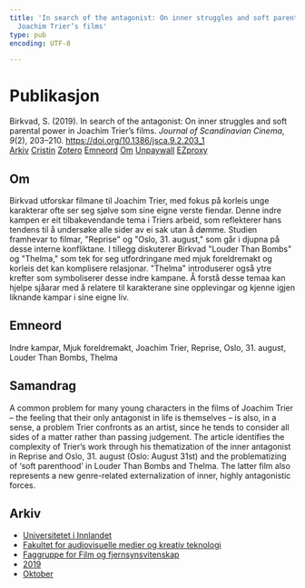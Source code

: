 ```yaml
---
title: 'In search of the antagonist: On inner struggles and soft parental power in
  Joachim Trier’s films'
type: pub
encoding: UTF-8

---
```

<h1>Publikasjon</h1>
<article id="csl-bib-container-V8BTUGZS" class="csl-bib-container">
  <div class="csl-bib-body"> <div class="csl-entry">Birkvad, S. (2019). In search of the antagonist: On inner struggles and soft parental power in Joachim Trier’s films. <i>Journal of Scandinavian Cinema</i>, <i>9</i>(2), 203–210. <a href="https://doi.org/10.1386/jsca.9.2.203_1">https://doi.org/10.1386/jsca.9.2.203_1</a></div> </div>
  <div class="csl-bib-buttons">
    <a href="#taxonomy-article-V8BTUGZS" alt="archive" class="csl-bib-button">Arkiv</a>
    <a href="https://app.cristin.no/results/show.jsf?id=1736147" alt="Cristin" class="csl-bib-button">Cristin</a>
    <a href="http://zotero.org/groups/5881554/items/V8BTUGZS" alt="Zotero" class="csl-bib-button">Zotero</a>
    <a href="#keywords-article-V8BTUGZS" alt="keywords" class="csl-bib-button">Emneord</a>
    <a href="#about-article-V8BTUGZS" alt="about_pub" class="csl-bib-button">Om</a>
    <a href="https://doi.org/10.1386/jsca.9.2.203_1" alt="Unpaywall" class="csl-bib-button">Unpaywall</a>
    <a href="https://doi.org/10.1386/jsca.9.2.203_1" alt="EZproxy" class="csl-bib-button">EZproxy</a>
  </div>
  <div id="csl-bib-meta-container-V8BTUGZS"></div>
</article>
<div id="csl-bib-meta-V8BTUGZS" class="csl-bib-meta">
  <article id="about-article-V8BTUGZS" class="about_pub-article">
    <h1>Om</h1>
    Birkvad utforskar filmane til Joachim Trier, med fokus på korleis unge karakterar ofte ser seg sjølve som sine eigne verste fiendar. Denne indre kampen er eit tilbakevendande tema i Triers arbeid, som reflekterer hans tendens til å undersøke alle sider av ei sak utan å dømme. Studien framhevar to filmar, "Reprise" og "Oslo, 31. august," som går i djupna på desse interne konfliktane. I tillegg diskuterer Birkvad "Louder Than Bombs" og "Thelma," som tek for seg utfordringane med mjuk foreldremakt og korleis det kan komplisere relasjonar. "Thelma" introduserer også ytre krefter som symboliserer desse indre kampane. Å forstå desse temaa kan hjelpe sjåarar med å relatere til karakterane sine opplevingar og kjenne igjen liknande kampar i sine eigne liv.
  </article>
  <article id="keywords-article-V8BTUGZS" class="keywords-article">
    <h1>Emneord</h1>
    Indre kampar, Mjuk foreldremakt, Joachim Trier, Reprise, Oslo, 31. august, Louder Than Bombs, Thelma
  </article>
  <article id="abstract-article-V8BTUGZS" class="abstract-article">
    <h1>Samandrag</h1>
    A common problem for many young characters in the films of Joachim Trier – the feeling that their only antagonist in life is themselves – is also, in a sense, a problem Trier confronts as an artist, since he tends to consider all sides of a matter rather than passing judgement. The article identifies the complexity of Trier’s work through his thematization of the inner antagonist in Reprise and Oslo, 31. august (Oslo: August 31st) and the problematizing of ‘soft parenthood’ in Louder Than Bombs and Thelma. The latter film also represents a new genre-related externalization of inner, highly antagonistic forces.
  </article>
  <article id="taxonomy-article-V8BTUGZS" class="taxonomy-article">
    <h1>Arkiv</h1>
    <ul>
      <li>
        <a href="/nn/archive/?key=3DCRN523">Universitetet i Innlandet</a>
      </li>
      <li>
        <a href="/nn/archive/?key=8XUDF4FD">Fakultet for audiovisuelle medier og kreativ teknologi</a>
      </li>
      <li>
        <a href="/nn/archive/?key=GP9PM6PG">Faggruppe for Film og fjernsynsvitenskap</a>
      </li>
      <li>
        <a href="/nn/archive/?key=X2NM7B5Q">2019</a>
      </li>
      <li>
        <a href="/nn/archive/?key=CWHYZPDV">Oktober</a>
      </li>
    </ul>
  </article>
</div>
